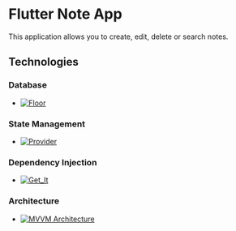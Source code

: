 # Flutter Note App

This application allows you to create, edit, delete or search notes.

## Technologies

### Database

- [![Floor][floor-shield]][floor-url]

### State Management

- [![Provider][provider-shield]][provider-url]

### Dependency Injection

- [![Get_It][get_it-shield]][get_it-url]

### Architecture

- [![MVVM Architecture][mvvmarchitecture-shield]][mvvmarchitecture-url]
  
[floor-shield]: https://img.shields.io/static/v1?message=1.5.0&color=blue&label=Floor
[floor-url]: https://pub.dev/packages/floor

[provider-shield]: https://img.shields.io/static/v1?message=v2.9&color=green&label=Provider
[provider-url]: https://pub.dev/packages/provider

[get_it-shield]: https://img.shields.io/static/v1?message=v2.44&color=white&label=Get_It
[get_it-url]: https://pub.dev/packages/get_it

[mvvmarchitecture-shield]: https://img.shields.io/static/v1?message=Structured%20Design&color=red&label=MVVM%20Architecture
[mvvmarchitecture-url]: https://www.digitalocean.com/community/tutorials/android-mvvm-design-pattern
